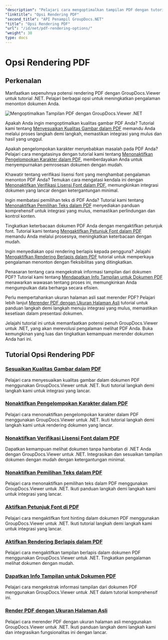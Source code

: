 ```yaml
---
"description": "Pelajari cara mengoptimalkan tampilan PDF dengan tutorial GroupDocs.Viewer .NET. Jelajahi opsi tampilan PDF seperti menyesuaikan kualitas gambar dan menonaktifkan pemilihan teks."
"linktitle": "Opsi Rendering PDF"
"second_title": "API Penampil GroupDocs.NET"
"title": "Opsi Rendering PDF"
"url": "/id/net/pdf-rendering-options/"
"weight": 38
type: docs
---
```

# Opsi Rendering PDF


## Perkenalan

Manfaatkan sepenuhnya potensi rendering PDF dengan GroupDocs.Viewer untuk tutorial .NET. Pelajari berbagai opsi untuk meningkatkan pengalaman menonton dokumen Anda.

![Mengoptimalkan Tampilan PDF dengan GroupDocs.Viewer .NET](/viewer/pdf-rendering-options/image.png)

Apakah Anda ingin mengoptimalkan kualitas gambar PDF Anda? Tutorial kami tentang [Menyesuaikan Kualitas Gambar dalam PDF](./adjust-image-quality-pdf/) memandu Anda melalui proses langkah demi langkah, memastikan integrasi yang mulus dan hasil yang unggul.

Apakah pengelompokan karakter menyebabkan masalah pada PDF Anda? Pelajari cara mengatasinya dengan tutorial kami tentang [Menonaktifkan Pengelompokan Karakter dalam PDF](./disable-characters-grouping-pdf/), memberdayakan Anda untuk menyempurnakan pemrosesan dokumen dengan mudah.

Khawatir tentang verifikasi lisensi font yang menghambat pengalaman menonton PDF Anda? Temukan cara mengatasi kendala ini dengan [Menonaktifkan Verifikasi Lisensi Font dalam PDF](./disable-font-license-verifications-pdf/), memungkinkan integrasi dokumen yang lancar dengan ketergantungan minimal.

Ingin membatasi pemilihan teks di PDF Anda? Tutorial kami tentang [Menonaktifkan Pemilihan Teks dalam PDF](./disable-text-selection-pdf/) menyediakan panduan komprehensif untuk integrasi yang mulus, memastikan perlindungan dan kontrol konten.

Tingkatkan keterbacaan dokumen PDF Anda dengan mengaktifkan petunjuk font. Tutorial kami tentang [Mengaktifkan Petunjuk Font dalam PDF](./enable-font-hinting-pdf/) memandu Anda melalui prosesnya, meningkatkan keterbacaan dengan mudah.

Ingin menyediakan opsi rendering berlapis kepada pengguna? Jelajahi [Mengaktifkan Rendering Berlapis dalam PDF](./enable-layered-rendering-pdf/) tutorial untuk memperkaya pengalaman menonton dengan fleksibilitas yang ditingkatkan.

Penasaran tentang cara mengekstrak informasi tampilan dari dokumen PDF? Tutorial kami tentang [Mendapatkan Info Tampilan untuk Dokumen PDF](./get-view-info-pdf-document/) menawarkan wawasan tentang proses ini, memungkinkan Anda mengumpulkan data berharga secara efisien.

Perlu mempertahankan ukuran halaman asli saat merender PDF? Pelajari lebih lanjut [Merender PDF dengan Ukuran Halaman Asli](./render-pdf-original-page-size/) tutorial untuk panduan langkah demi langkah menuju integrasi yang mulus, memastikan kesetiaan dalam presentasi dokumen.

Jelajahi tutorial ini untuk memanfaatkan potensi penuh GroupDocs.Viewer untuk .NET, yang akan merevolusi pengalaman melihat PDF Anda. Buka kemungkinan yang luas dan tingkatkan kemampuan merender dokumen Anda hari ini.
## Tutorial Opsi Rendering PDF
### [Sesuaikan Kualitas Gambar dalam PDF](./adjust-image-quality-pdf/)
Pelajari cara menyesuaikan kualitas gambar dalam dokumen PDF menggunakan GroupDocs.Viewer untuk .NET. Ikuti tutorial langkah demi langkah kami untuk integrasi yang lancar.
### [Nonaktifkan Pengelompokan Karakter dalam PDF](./disable-characters-grouping-pdf/)
Pelajari cara menonaktifkan pengelompokan karakter dalam PDF menggunakan GroupDocs.Viewer untuk .NET. Ikuti tutorial langkah demi langkah kami untuk rendering dokumen yang lancar.
### [Nonaktifkan Verifikasi Lisensi Font dalam PDF](./disable-font-license-verifications-pdf/)
Dapatkan kemampuan melihat dokumen tanpa hambatan di .NET Anda dengan GroupDocs.Viewer untuk .NET. Integrasikan dan sesuaikan tampilan dokumen dengan mudah dengan ketergantungan minimal.
### [Nonaktifkan Pemilihan Teks dalam PDF](./disable-text-selection-pdf/)
Pelajari cara menonaktifkan pemilihan teks dalam PDF menggunakan GroupDocs.Viewer untuk .NET. Ikuti panduan langkah demi langkah kami untuk integrasi yang lancar.
### [Aktifkan Petunjuk Font di PDF](./enable-font-hinting-pdf/)
Pelajari cara mengaktifkan font hinting dalam dokumen PDF menggunakan GroupDocs.Viewer untuk .NET. Ikuti tutorial langkah demi langkah kami untuk integrasi yang lancar.
### [Aktifkan Rendering Berlapis dalam PDF](./enable-layered-rendering-pdf/)
Pelajari cara mengaktifkan tampilan berlapis dalam dokumen PDF menggunakan GroupDocs.Viewer untuk .NET. Tingkatkan pengalaman melihat dokumen dengan mudah.
### [Dapatkan Info Tampilan untuk Dokumen PDF](./get-view-info-pdf-document/)
Pelajari cara mengekstrak informasi tampilan dari dokumen PDF menggunakan GroupDocs.Viewer untuk .NET dalam tutorial komprehensif ini.
### [Render PDF dengan Ukuran Halaman Asli](./render-pdf-original-page-size/)
Pelajari cara merender PDF dengan ukuran halaman asli menggunakan GroupDocs.Viewer untuk .NET. Ikuti panduan langkah demi langkah kami dan integrasikan fungsionalitas ini dengan lancar.